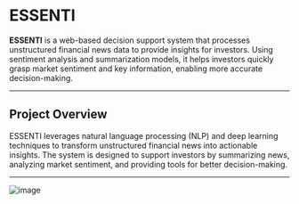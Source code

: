<!DOCTYPE html>
<html lang="en">
<head>
  <meta charset="UTF-8">
  <meta name="viewport" content="width=device-width, initial-scale=1.0">
</head>
<body>
  <h1>ESSENTI</h1>
  <p><b>ESSENTI</b> is a web-based decision support system that processes unstructured financial news data to provide insights for investors.  
  Using sentiment analysis and summarization models, it helps investors quickly grasp market sentiment and key information, enabling more accurate decision-making.</p>

  <hr>

  <h2>Project Overview</h2>
  <p>ESSENTI leverages natural language processing (NLP) and deep learning techniques to transform unstructured financial news into actionable insights.  
  The system is designed to support investors by summarizing news, analyzing market sentiment, and providing tools for better decision-making.</p>

  <hr>

![image](https://github.com/user-attachments/assets/00fd7722-ccf0-4172-9156-5ae8d3f16fda)

</body>
</html>
